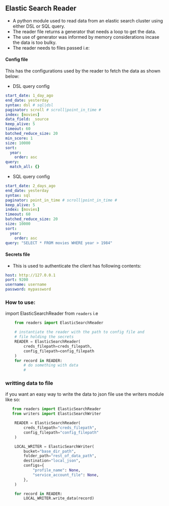 
## Elastic Search Reader
- A python module used to read data from an elastic search cluster using either DSL or SQL query.
- The reader file returns a generator that needs a loop to get the data.
- The use of generator was informed by memory considerations incase the data is too bulky.
- The reader needs to files passed i.e:

#### Config file
This has the configurations used by the reader to fetch the data as shown below:

- DSL query config
```YAML
start_date: 1_day_ago
end_date: yesterday
syntax: dsl # sql|dsl
paginator: scroll # scroll|point_in_time #
index: [movies]
data_field: _source
keep_alive: 5
timeout: 60
batched_reduce_size: 20
min_score: 1
size: 10000
sort:
  year:
    order: asc
query:
  match_all: {}
```

- SQL query config

```YAML
start_date: 2_days_ago
end_date: yesterday
syntax: sql
paginator: point_in_time # scroll|point_in_time #
keep_alive: 5
index: [movies]
timeout: 60
batched_reduce_size: 20
size: 10000
sort:
  year:
    order: asc
query: "SELECT * FROM movies WHERE year > 1984"

```
#### Secrets file
- This is used to authenticate the client has following contents:

```YAML
host: http://127.0.0.1
port: 9200
username: username
password: mypassword 
```

### How to use:
import ElasticSearchReader from `readers` i.e

```python
    from readers import ElasticSearchReader

    # instantiate the reader with the path to config file and 
    # file holding the secrets
    READER = ElasticSearchReader(
        creds_filepath=creds_filepath, 
        config_filepath=config_filepath
    )
    for record in READER:
        # do something with data
        #  
```
### writting data to file

if you want an easy way to write the data to json file use the writers module like so:

```python
   from readers import ElasticSearchReader
   from writers import ElasticSearchWriter

    READER = ElasticSearchReader(
        creds_filepath="creds_filepath", 
        config_filepath="config_filepath"
    )

    LOCAL_WRITER = ElasticSearchWriter(
        bucket="base_dir_path",
        folder_path="rest_of_data_path",
        destination="local_json",
        configs={
            "profile_name": None,
            "service_account_file": None,
        },
    )

    for record in READER:
        LOCAL_WRITER.write_data(record)

```
